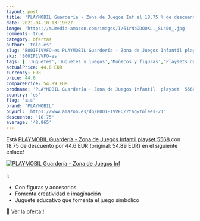 ```yaml
---
layout: post
title: 'PLAYMOBIL Guardería - Zona de Juegos Inf al 18.75 % de descuento'
date: 2021-04-10 13:19:27
image: 'https://m.media-amazon.com/images/I/61rNbDDQOXL._SL400_.jpg'
comments: true
category: ofertas
author: 'tole.es'
slug: 'B00IF1VVFO-es PLAYMOBIL Guardería - Zona de Juegos Infantil playset 5568'
sku: 'B00IF1VVFO-es'
tags: [ 'Juguetes','Juguetes y juegos','Muñecos y figuras','Playsets de figuras de juguete para niños','playmobil', ]
actualPrice: 44.6 EUR
currency: EUR
price: 44.6
comparePrice: 54.89 EUR
prodname: 'PLAYMOBIL Guardería - Zona de Juegos Infantil  playset  5568 '
country: 'es'
flag: '🇪🇸'
brand: 'PLAYMOBIL'
buyurl: 'https://www.amazon.es/dp/B00IF1VVFO/?tag=tolees-21'
descuento: '18.75'
average: '48.865'
---
```


Está [PLAYMOBIL Guardería - Zona de Juegos Infantil  playset  5568 ](https://www.amazon.es/dp/B00IF1VVFO/?tag=tolees-21) con 18.75 de descuento por 44.6 EUR (original: 54.89 EUR) en el siguiente enlace!

[![PLAYMOBIL Guardería - Zona de Juegos Inf](https://m.media-amazon.com/images/I/61rNbDDQOXL._SL400_.jpg)](https://www.amazon.es/dp/B00IF1VVFO/?tag=tolees-21)

ℹ️:

- Con figuras y accesorios
- Fomenta creatividad e imaginación
- Juguete educativo que fomenta el juego simbólico

[🛒 Ver la oferta!!](https://www.amazon.es/dp/B00IF1VVFO/?tag=tolees-21)
